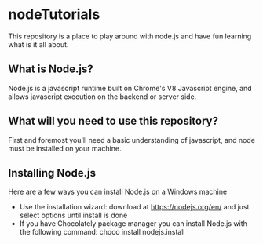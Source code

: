 # nodeTutorials

This repository is a place to play around with node.js and have fun learning what is it all about.

## What is Node.js?

Node.js is a javascript runtime built on Chrome's V8 Javascript engine, and allows javascript execution on the backend or server side.

## What will you need to use this repository?

First and foremost you'll need a basic understanding of javascript, and node must be installed on your machine.

## Installing Node.js

Here are a few ways you can install Node.js on a Windows machine

- Use the installation wizard: download at <https://nodejs.org/en/> and just select options until install is done
- If you have Chocolately package manager you can install Node.js with the following command: choco install nodejs.install
